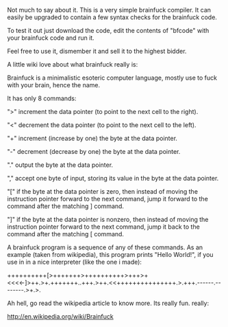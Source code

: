 Not much to say about it. This is a very simple brainfuck compiler. It can easily be upgraded to contain a few syntax checks for the brainfuck code.

To test it out just download the code, edit the contents of "bfcode" with your brainfuck code and run it.

Feel free to use it, dismember it and sell it to the highest bidder.


A little wiki love about what brainfuck really is:

Brainfuck is a minimalistic esoteric computer language, mostly use to fuck with your brain, hence the name.

It has only 8 commands:

">"	  increment the data pointer (to point to the next cell to the right).

"<"	  decrement the data pointer (to point to the next cell to the left).

"+"	  increment (increase by one) the byte at the data pointer.

"-"	  decrement (decrease by one) the byte at the data pointer.

"."	  output the byte at the data pointer.

","	  accept one byte of input, storing its value in the byte at the data pointer.

"["	  if the byte at the data pointer is zero, then instead of moving the instruction pointer forward to the next command,      jump it forward to the command after the matching ] command.

"]"	  if the byte at the data pointer is nonzero, then instead of moving the instruction pointer forward to the next            command, jump it back to the command after the matching [ command.


A brainfuck program is a sequence of any of these commands. As an example (taken from wikipedia), this program prints "Hello World!", if you use in in a nice interpreter (like the one i made):

++++++++++[>+++++++>++++++++++>+++>+<<<<-]>++.>+.+++++++..+++.>++.<<+++++++++++++++.>.+++.------.--------.>+.>.



Ah hell, go read the wikipedia article to know more. Its really fun. really:

http://en.wikipedia.org/wiki/Brainfuck
